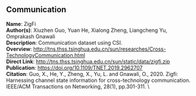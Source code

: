 ## Communication

**Name**: ZigFi \
**Author(s)**: Xiuzhen Guo, Yuan He, Xialong Zheng, Liangcheng Yu, Omprakash Gnawali \
**Description**: Communication dataset using CSI. \
**Overview**: http://tns.thss.tsinghua.edu.cn/sun/researches/Cross-TechnologyCommunication.html \
**Direct Link**: http://tns.thss.tsinghua.edu.cn/sun/static/data/zigfi.zip \
**Publication**: https://doi.org/10.1109/TNET.2019.2962707 \
**Citation**: Guo, X., He, Y., Zheng, X., Yu, L. and Gnawali, O., 2020. Zigfi: Harnessing channel state information for cross-technology communication. IEEE/ACM Transactions on Networking, 28(1), pp.301-311. \
